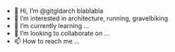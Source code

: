 - 👋 Hi, I’m @gitgldarch blablabla
- 👀 I’m interested in architecture, running, gravelbiking
- 🌱 I’m currently learning ...
- 💞️ I’m looking to collaborate on ...
- 📫 How to reach me ...

<!---
gitgldarch/gitgldarch is a ✨ special ✨ repository because its `README.md` (this file) appears on your GitHub profile.
You can click the Preview link to take a look at your changes.
--->

